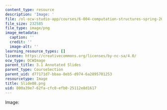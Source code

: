 ```yaml
---
content_type: resource
description: 'Image: '
file: /ol-ocw-studio-app/courses/6-004-computation-structures-spring-2017/800a39e762facfc0efb025112e8d1617_Slide08.png
file_size: 232585
file_type: image/png
image_metadata:
  caption: ''
  credit: ''
  image-alt: ''
learning_resource_types: []
license: https://creativecommons.org/licenses/by-nc-sa/4.0/
ocw_type: OCWImage
parent_title: 3.1 Annotated Slides
parent_type: CourseSection
parent_uid: d77171d7-bbaa-8eb5-d974-6a2895701253
resourcetype: Image
title: Slide08.png
uid: 800a39e7-62fa-cfc0-efb0-25112e8d1617
---
```

Image: 